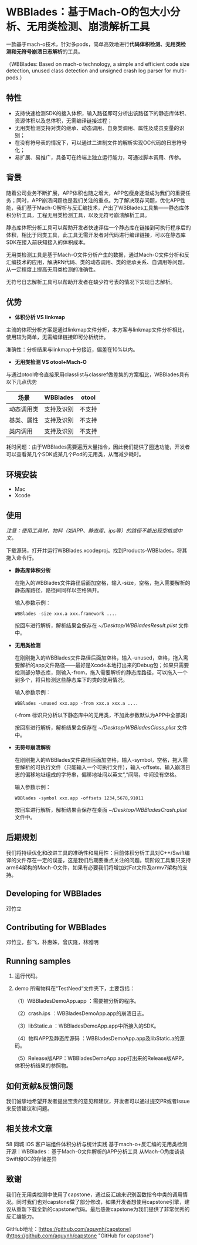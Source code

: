 
# WBBlades：基于Mach-O的包大小分析、无用类检测、崩溃解析工具

一款基于mach-o技术，针对多pods，简单高效地进行<strong>代码体积检测、无用类检测和无符号崩溃日志解析</strong>的工具。

（WBBlades: Based on mach-o technology, a simple and efficient code size detection, unused class detection and unsigned crash log parser for multi-pods.）


## 特性
* 支持快速检测SDK的接入体积，输入路径即可分析出该路径下的静态库体积、资源体积以及总体积，无需编译链接过程；
*    无用类检测支持对类的继承、动态调用、自身类调用、属性及成员变量的识别；
*    在没有符号表的情况下，可以通过二进制文件的解析实现OC代码的日志符号化；
*    易扩展、易推广，具备可在终端上独立运行能力，可通过脚本调用、传参。

## 背景
   随着公司业务不断扩展，APP体积也随之增大，APP包瘦身逐渐成为我们的重要任务；同时，APP崩溃问题也是我们关注的重点。为了解决现存问题，优化APP性能，我们基于Mach-O解析与反汇编技术，产出了WBBlades工具集——静态库体积分析工具，工程无用类检测工具，以及无符号崩溃解析工具。
   
   静态库体积分析工具可以帮助开发者快速评估一个静态库在链接到可执行程序后的体积，相比于同类工具，此工具无需开发者对代码进行编译链接，可以在静态库SDK在接入前获知接入的体积成本。
   
   无用类检测工具是基于Mach-O文件分析产生的数据，通过Mach-O文件分析和反汇编技术的应用，解决RN代码、类的动态调用、类的继承关系、自调用等问题，从一定程度上提高无用类检测的准确性。
   
   无符号日志解析工具可以帮助开发者在缺少符号表的情况下实现日志解析。
   
   
## 优势
* **体积分析 VS linkmap**

主流的体积分析方案是通过linkmap文件分析，本方案与linkmap文件分析相比，使用较为简单，无需编译链接即可分析统计。

准确性：分析结果与linkmap十分接近，偏差在10%以内。

* **无用类检测 VS otool+Mach-O**

与通过otool命令直接采用classlist与classref做差集的方案相比，WBBlades具有以下几点优势

|       场景       | WBBlades |  otool  |
| --------------|--------------|---------|
| 动态调用类  | 支持及识别 | 不支持|
| 基类、属性  | 支持及识别 | 不支持|
| 类内调用     | 支持及识别  | 不支持|

耗时问题：由于WBBlades需要遍历大量指令，因此我们提供了圈选功能，开发者可以查看某几个SDK或某几个Pod的无用类，从而减少耗时。

## 环境安装
   * Mac
   * Xcode

## 使用
<i>注意：使用工具时，物料（如APP、静态库、ips等）的路径不能出现空格或中文。</i>

下载源码，打开并运行WBBlades.xcodeproj。找到Products-WBBlades，将其拖入命令行。

*  <strong>静态库体积分析</strong>

	在拖入的WBBlades文件路径后面加空格，输入-size，空格，拖入需要解析的静态库路径，路径间同样以空格隔开。

	输入参数示例：

	```WBBlades -size xxx.a xxx.framework ....```
	
	按回车进行解析，解析结果会保存在 <i>~/Desktop/WBBladesResult.plist</i> 文件中。
	
* <strong>无用类检测</strong>

	在刚刚拖入的WBBlades文件路径后面加空格，输入-unused，空格，拖入需要解析的app文件路径——最好是Xcode本地打出来的Debug包；如果只需要检测部分静态库，则输入-from，拖入需要解析的静态库路径，可以拖入一个到多个，将只检测这些静态库下的类的使用情况。

	输入参数示例：
	
	```WBBlades -unused xxx.app -from xxx.a xxx.a ....```
	
	(-from 标识只分析以下静态库中的无用类，不加此参数默认为APP中全部类)
	
	按回车进行解析，解析结果会保存在 <i>~/Desktop/WBBladesClass.plist</i> 文件中。
	
* <strong>无符号崩溃解析</strong>

	在刚刚拖入的WBBlades文件路径后面加空格，输入-symbol，空格，拖入需要解析的可执行文件（只能输入一个可执行文件），输入-offsets，输入崩溃日志的偏移地址组成的字符串，偏移地址间以英文“,“间隔，中间没有空格。
	
	输入参数示例： 
	
	```WBBlades -symbol xxx.app -offsets 1234,5678,91011```
	
	按回车进行解析，解析结果会保存在桌面 <i>~/Desktop/WBBladesCrash.plist</i> 文件中。
	
   
## 后期规划

我们将持续优化和改进工具的准确性和易用性：目前体积分析工具对C++/Swift编译的文件存在一定的误差，这是我们后期要重点关注的问题。现阶段工具集只支持arm64架构的Mach-O文件，如果有必要我们将增加对Fat文件及armv7架构的支持。
    
## Developing for WBBlades
邓竹立

## Contributing for WBBlades
邓竹立，彭飞，朴惠姝，曾庆隆，林雅明

## Running samples
1. 运行代码。
2. demo 所需物料在“TestNeed“文件夹下，主要包括：

	（1）WBBladesDemoApp.app ：需要被分析的程序。
	
	（2）crash.ips ：WBBladesDemoApp.app的崩溃日志。

	（3）libStatic.a ：WBBladesDemoApp.app中所接入的SDK。

	（4）物料APP及静态库源码 ：WBBladesDemoApp.app及libStatic.a的源码。

	（5）Release版APP：WBBladesDemoApp.app打出来的Release版APP，体积分析结果的参照物。

## 如何贡献&反馈问题
我们诚挚地希望开发者提出宝贵的意见和建议，开发者可以通过提交PR或者Issue来反馈建议和问题。

## 相关技术文章
58 同城 iOS 客户端组件体积分析与统计实践
基于mach-o+反汇编的无用类检测
开源｜WBBlades：基于Mach-O文件解析的APP分析工具
从Mach-O角度谈谈Swift和OC的存储差异

## 致谢
我们在无用类检测中使用了capstone，通过反汇编来识别函数指令中类的调用情况。同时我们也对capstone做了部分修改，如果开发者想使用capstone引擎，建议从重新下载全新的capstone代码。最后感谢capstone为我们提供了非常优秀的反汇编能力。

GitHub地址：[https://github.com/aquynh/capstone](https://github.com/aquynh/capstone "GitHub for capstone")
